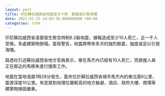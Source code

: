 ```yaml
---
layout: post
title: 印尼蘇拉威西省地震至少十死　餘震或引致海嘯
date: 2021-01-15 14:03:36.000000000 +08:00
categories: rthk
---
```


印尼蘇拉威西省凌晨發生黎克特制6.2級地震，據報造成至少10人死亡，近一千人受傷，多處建築物倒塌。當局警告，地震將帶來多次的強烈餘震，強度或足以引發海嘯。

路透社引述蘇拉威西省地方官員表示，單在馬杰內已經有10人死亡，而救援人員正在鄰近的馬穆朱進行搜索工作。

地震在當地凌晨1時28分發生，震央位於蘇拉威西省城市馬杰內的東北面6公里，震源深度10公里。有民眾到地理位置較高的地方躲避，酒店、政府大樓、商場等建築物損毀嚴重。
